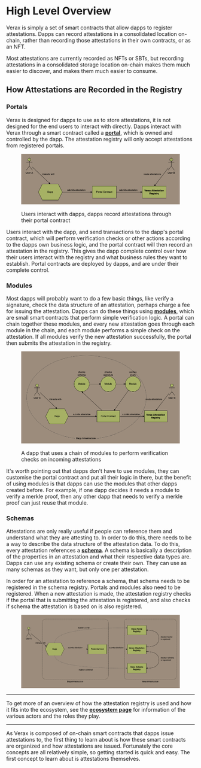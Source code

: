 # High Level Overview

Verax is simply a set of smart contracts that allow dapps to register attestations.  Dapps can record attestations in a consolidated location on-chain, rather than recording those attestations in their own contracts, or as an NFT.

Most attestations are currently recorded as NFTs or SBTs, but recording attestations in a consolidated storage location on-chain makes them much easier to discover, and makes them much easier to consume.

## How Attestations are Recorded in the Registry

### Portals

Verax is designed for dapps to use as to store attestations, it is not designed for the end users to interact with directly.  Dapps interact with Verax through a smart contract called a [**portal**](portals.md), which is owned and controlled by the dapp.  The attestation registry will only accept attestations from registered portals.

<figure><img src="../.gitbook/assets/high-level-flow-01.drawio.png" alt=""><figcaption><p>Users interact with dapps, dapps record attestations through their portal contract</p></figcaption></figure>

Users interact with the dapp, and send transactions to the dapp's portal contract, which will perform verification checks or other actions according to the dapps own business logic, and the portal contract will then record an attestation in the registry.  This gives the dapp complete control over how their users interact with the registry and what business rules they want to establish.  Portal contracts are deployed by dapps, and are under their complete control.

### Modules

Most dapps will probably want to do a few basic things, like verify a signature, check the data structure of an attestation, perhaps charge a fee for issuing the attestation. Dapps can do these things using [**modules**](modules.md), which are small smart contracts that perform simple verification logic.  A portal can chain together these modules, and every new attestation goes through each module in the chain, and each module performs a simple check on the attestation.  If all modules verify the new attestation successfully, the portal then submits the attestation in the registry.

<figure><img src="../.gitbook/assets/high-level-flow.drawio.png" alt=""><figcaption><p>A dapp that uses a chain of modules to perform verification checks on incoming attestations</p></figcaption></figure>

It's worth pointing out that dapps don't have to use modules, they can customise the portal contract and put all their logic in there, but the benefit of using modules is that dapps can use the modules that other dapps created before.  For example, if one dapp decides it needs a module to verify a merkle proof, then any other dapp that needs to verify a merkle proof can just reuse that module.

### Schemas

Attestations are only really useful if people can reference them and understand what they are attesting to.  In order to do this, there needs to be a way to describe the data structure of the attestation data.  To do this, every attestation references a [**schema**](schemas.md).  A schema is basically a description of the properties in an attestation and what their respective data types are.  Dapps can use any existing schema or create their own. They can use as many schemas as they want, but only one per attestation.

In order for an attestation to reference a schema, that schema needs to be registered in the schema registry.  Portals and modules also need to be registered.  When a new attestation is made, the attestation registry checks if the portal that is submitting the attestation is registered, and also checks if schema the attestation is based on is also registered.

<figure><img src="../.gitbook/assets/high-level-flow-02.drawio.png" alt=""><figcaption></figcaption></figure>

***

To get more of an overview of how the attestation registry is used and how it fits into the ecosystem, see the [**ecosystem page**](ecosystem.md) for information of the various actors and the roles they play.

***

As Verax is composed of on-chain smart contracts that dapps issue attestations to, the first thing to learn about is how these smart contracts are organized and how attestations are issued. Fortunately the core concepts are all relatively simple, so getting started is quick and easy.  The first concept to learn about is attestations themselves.

